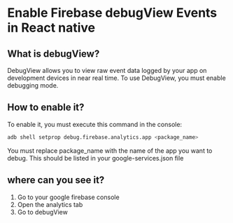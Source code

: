 # Enable Firebase debugView Events in React native

## What is debugView?

DebugView allows you to view raw event data logged by your app on development devices in near real time.
To use DebugView, you must enable debugging mode.

## How to enable it?

To enable it, you must execute this command in the console:

```sh
adb shell setprop debug.firebase.analytics.app <package_name>
```
You must replace package_name with the name of the app you want to debug. This should be listed in your google-services.json file

## where can you see it?

1. Go to your google firebase console
2. Open the analytics tab
3. Go to debugView